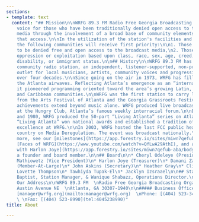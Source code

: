 ```yaml
---
sections:
- template: text
  content: "## Mission\n\nWRFG 89.3 FM Radio Free Georgia Broadcasting provides a
    voice for those who have been traditionally denied open access to the broadcast
    media through the involvement of a broad base of community elements to guarantee
    that access.\n\nIn the utilization of the station's facilities and in its programs
    the following communities will receive first priority:\n\n1. Those who continue
    to be denied free and open access to the broadcast media,\n2. Those who suffer
    oppression or exploitation based upon class, race, sex, age, creed, sexual orientation,
    disability, or immigrant status.\n\n## History\n\nWRFG 89.3 FM has been Atlanta’s
    community radio station, an independent, listener-supported, non-profit media
    outlet for local musicians, artists, community voices and progressive ideas for
    over four decades.\n\nSince going on the air in 1973, WRFG has filled a void on
    the Atlanta airwaves. Reflecting Atlanta’s emergence as an “international city”,
    it pioneered programming oriented toward the area’s growing Latin, African, Asian
    and Caribbean communities.\n\nWRFG was the first station to carry live broadcasts
    from the Arts Festival of Atlanta and the Georgia Grassroots Festival.\n\nWRFG’s
    achievements extend beyond music alone. WRFG produced live broadcasts of speakers
    at the Hungry Club, Atlanta’s famous weekly interracial forum.\n\nBetween 1977
    and 1980, WRFG produced the 50-part “Living Atlanta” series on Atlanta’s history.
    “Living Atlanta” won national awards and established a tradition of documentary
    excellence at WRFG.\n\nIn 2003, WRFG hosted the last FCC public hearing in the
    country on Media Deregulation. The event was broadcast nationally.\n\nTo learn
    more, see our [milestones](https://app.forestry.io/sites/miwn7qefub-aba/body-media//uploads/historical-milstones.pdf),
    [Faces of WRFG](https://www.youtube.com/watch?v=QfLwA29AthI), and an [interview
    with Harlon Joye](https://app.forestry.io/sites/miwn7qefub-aba/body-media//uploads/interview-with-harlon-joye.pdf),
    a founder and board member.\n\n## Board\n\n* Cheryl Odeleye (President)\n* Dianne
    Mathiowetz (Vice President)\n* Harlon Joye (Treasurer)\n* Damani Zakee Aaquil
    (Member-At-Large)\n* John Askins (Secretary)\n* Heather Gray\n* Cliff Albright\n*
    Lovette Thompson\n* Tawhiyda Tupak-El\n* Jacklyn Izsraael\n\n## Staff\n\nJoan
    Baptist, Station Manager, & Wanique Shabazz, Operations Director.\n\n## Contact\n\n#####
    Our Address\n\nWRFG 89.3 FM  \nRadio Free Georgia Broadcasting Organization  \n1083
    Austin Avenue NE  \nAtlanta, GA 30307-1940\n\n##### Business Office\n\nEmail:
    [manager@wrfg.org](mailto:manager@wrfg.org)  \nPhone: [(404) 523-3471](tel:4045233471)
    \ \nFax: [(404) 523-8990](tel:4045238990)"
title: About

---
```

